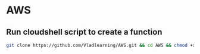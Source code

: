# AWS

## Run cloudshell script to create a function
``` bash
git clone https://github.com/Vladlearning/AWS.git && cd AWS && chmod +x setup_lambda.sh && ./setup_lambda.sh
